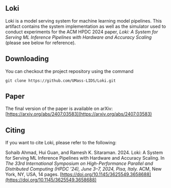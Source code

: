 ## Loki

Loki is a model serving system for machine learning model pipelines. This artifact contains the system implementation as well as the simulator used to conduct experiments for the ACM HPDC 2024 paper, *Loki: A System for Serving ML Inference Pipelines with Hardware and Accuracy Scaling* (please see below for reference).

## Downloading

You can checkout the project repository using the command
```
git clone https://github.com/UMass-LIDS/Loki.git
```

## Paper

The final version of the paper is available on arXiv: [https://arxiv.org/abs/2407.03583](https://arxiv.org/abs/2407.03583)

## Citing

If you want to cite Loki, please refer to the following:

Sohaib Ahmad, Hui Guan, and Ramesh K. Sitaraman. 2024. Loki: A System for Serving ML Inference Pipelines with Hardware and Accuracy Scaling. In *The 33rd International Symposium on High-Performance Parallel and Distributed Computing (HPDC ’24), June 3–7, 2024, Pisa, Italy.* ACM, New York, NY, USA, 14 pages. [https://doi.org/10.1145/3625549.3658688](https://doi.org/10.1145/3625549.3658688)
